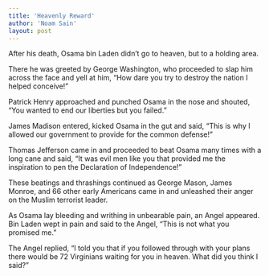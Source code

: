 ```yaml
---
title: 'Heavenly Reward'
author: 'Noam Sain'
layout: post
---
```


After his death, Osama bin Laden didn’t go to heaven, but to a holding area.

There he was greeted by George Washington, who proceeded to slap him across the face and yell at him, “How dare you try to destroy the nation I helped conceive!”

Patrick Henry approached and punched Osama in the nose and shouted, “You wanted to end our liberties but you failed.”

James Madison entered, kicked Osama in the gut and said, “This is why I allowed our government to provide for the common defense!”

Thomas Jefferson came in and proceeded to beat Osama many times with a long cane and said, “It was evil men like you that provided me the inspiration to pen the Declaration of Independence!”

These beatings and thrashings continued as George Mason, James Monroe, and 66 other early Americans came in and unleashed their anger on the Muslim terrorist leader.

As Osama lay bleeding and writhing in unbearable pain, an Angel appeared. Bin Laden wept in pain and said to the Angel, “This is not what you promised me.”

The Angel replied, “I told you that if you followed through with your plans there would be 72 Virginians waiting for you in heaven. What did you think I said?”